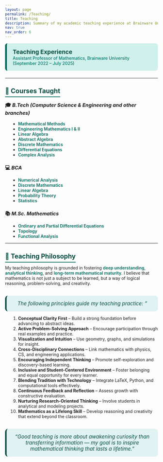 ```yaml
---
layout: page
permalink: /Teaching/
title: Teaching
description: Summary of my academic teaching experience at Brainware University.
nav: true
nav_order: 6
---
```


<!-- pages/Teaching.md -->

<style>
  .teal-accent { color: #00695c; font-weight: 600; }
  .deep-teal { color: #004d40; font-weight: 700; }
  .section-title { color: #004d40; border-bottom: 2px solid #00695c; padding-bottom: 6px; margin-top: 25px; }
  .highlight-box {
    background-color: #d0f0eb;
    border-left: 6px solid #00695c;
    padding: 1rem 1.2rem;
    border-radius: 8px;
    margin-bottom: 1.5rem;
  }
  .quote-box {
    background-color: #e0f2f1;
    border-left: 5px solid #004d40;
    padding: 1rem 1.5rem;
    border-radius: 10px;
    text-align: center;
    font-style: italic;
    font-size: 1.05rem;
    color: #004d40;
    margin-top: 2rem;
  }
  ul, ol { margin-left: 1.2rem; }
</style>

<div class="highlight-box">
  <span class="deep-teal" style="font-size:1.2rem; font-weight:700;">Teaching Experience</span><br>
  <span style="color:#00796b; font-weight:500;">
    Assistant Professor of Mathematics, Brainware University (September 2022 – July 2025)
  </span>
</div>

---

## <span class="section-title">📘 Courses Taught</span>

### 🎓 *B.Tech (Computer Science & Engineering and other branches)*
- <strong class="teal-accent">Mathematical Methods</strong>  
- <strong class="teal-accent">Engineering Mathematics I & II</strong>  
- <strong class="teal-accent">Linear Algebra</strong>  
- <strong class="teal-accent">Abstract Algebra</strong>  
- <strong class="teal-accent">Discrete Mathematics</strong>  
- <strong class="teal-accent">Differential Equations</strong>  
- <strong class="teal-accent">Complex Analysis</strong>  

### 💻 *BCA*
- <strong class="teal-accent">Numerical Analysis</strong>  
- <strong class="teal-accent">Discrete Mathematics</strong>  
- <strong class="teal-accent">Linear Algebra</strong>  
- <strong class="teal-accent">Probability Theory</strong>  
- <strong class="teal-accent">Statistics</strong>  

### 📚 *M.Sc. Mathematics*
- <strong class="teal-accent">Ordinary and Partial Differential Equations</strong>  
- <strong class="teal-accent">Topology</strong>  
- <strong class="teal-accent">Functional Analysis</strong>  

---

## <span class="section-title">🧭 Teaching Philosophy</span>

<p style="margin-bottom: 1rem;">
My teaching philosophy is grounded in fostering <strong class="teal-accent">deep understanding</strong>, 
<strong class="teal-accent">analytical thinking</strong>, and <strong class="teal-accent">long-term mathematical maturity</strong>. 
I believe that mathematics is not just a subject to be learned, but a way of logical reasoning, problem-solving, and creativity.
</p>

<div class="quote-box">
The following principles guide my teaching practice:
”
</div>


<ol>
  <li><strong>Conceptual Clarity First</strong> – Build a strong foundation before advancing to abstract ideas.</li>
  <li><strong>Active Problem-Solving Approach</strong> – Encourage participation through real examples and practice.</li>
  <li><strong>Visualization and Intuition</strong> – Use geometry, graphs, and simulations for insight.</li>
  <li><strong>Cross-Disciplinary Connections</strong> – Link mathematics with physics, CS, and engineering applications.</li>
  <li><strong>Encouraging Independent Thinking</strong> – Promote self-exploration and discovery-based learning.</li>
  <li><strong>Inclusive and Student-Centered Environment</strong> – Foster belonging and equal opportunity for every learner.</li>
  <li><strong>Blending Tradition with Technology</strong> – Integrate LaTeX, Python, and computational tools effectively.</li>
  <li><strong>Continuous Feedback and Reflection</strong> – Assess growth with constructive evaluation.</li>
  <li><strong>Nurturing Research-Oriented Thinking</strong> – Involve students in analytical and modeling projects.</li>
  <li><strong>Mathematics as a Lifelong Skill</strong> – Develop reasoning and creativity that extend beyond the classroom.</li>
</ol>

<div class="quote-box">
  “Good teaching is more about awakening curiosity than transferring information — 
  my goal is to inspire mathematical thinking that lasts a lifetime.”
</div>
